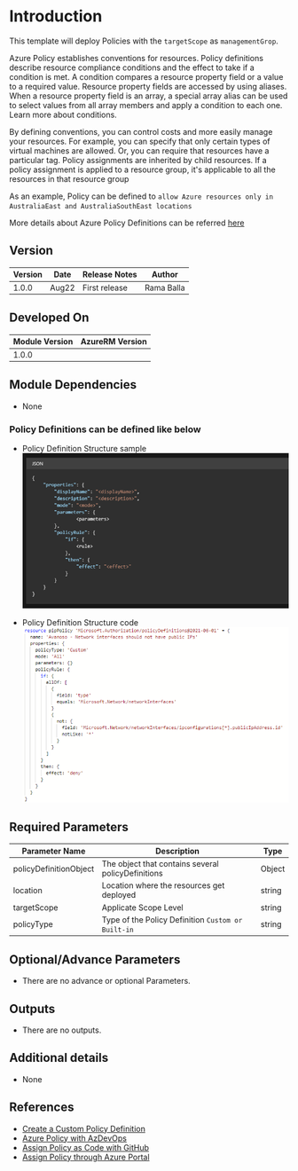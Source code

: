 # Introduction 
This template will deploy Policies with the `targetScope` as `managementGrop`. 

Azure Policy establishes conventions for resources. Policy definitions describe resource compliance conditions and the effect to take if a condition is met. A condition compares a resource property field or a value to a required value. Resource property fields are accessed by using aliases. When a resource property field is an array, a special array alias can be used to select values from all array members and apply a condition to each one. Learn more about conditions.

By defining conventions, you can control costs and more easily manage your resources. For example, you can specify that only certain types of virtual machines are allowed. Or, you can require that resources have a particular tag. Policy assignments are inherited by child resources. If a policy assignment is applied to a resource group, it's applicable to all the resources in that resource group

As an example, Policy can be defined to `allow Azure resources only in AustraliaEast and AustraliaSouthEast locations`

More details about Azure Policy Definitions can be referred [here](https://docs.microsoft.com/en-us/azure/governance/policy/concepts/definition-structure)


## Version
| Version | Date | Release Notes | Author
|---|---|---|---|
| 1.0.0 | Aug22 | First release | Rama Balla


## Developed On
| Module Version | AzureRM Version |
|---|---|
| 1.0.0 | |


## Module Dependencies
- None


### Policy Definitions can be defined like below 
- Policy Definition Structure sample
![](Policy_Definition_Sample.png)

- Policy Definition Structure code
![](Policy_Definition_Code.png)
## Required Parameters
| Parameter Name | Description |  Type | 
|---|---|---|
|policyDefinitionObject | The object that contains several policyDefinitions | Object |
|location | Location where the resources get deployed | string
|targetScope |Applicate Scope Level | string
|policyType | Type of the Policy Definition `Custom or Built-in` | string

## Optional/Advance Parameters
- There are no advance or optional Parameters.

## Outputs
- There are no outputs.


## Additional details
- None


## References
- [Create a Custom Policy Definition](https://docs.microsoft.com/en-us/azure/governance/policy/tutorials/create-custom-policy-definition)
- [Azure Policy with AzDevOps](https://docs.microsoft.com/en-us/azure/governance/policy/tutorials/policy-devops-pipelines)
- [Assign Policy as Code with GitHub](https://docs.microsoft.com/en-us/azure/governance/policy/tutorials/policy-as-code-github)
- [Assign Policy through Azure Portal](https://docs.microsoft.com/en-us/learn/modules/build-cloud-governance-strategy-azure/6-control-audit-resources-azure-policy)

